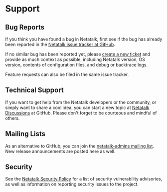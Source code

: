 # Support

## Bug Reports

If you think you have found a bug in Netatalk, first see if the bug has
already been reported in the [Netatalk issue tracker at
GitHub](https://github.com/Netatalk/netatalk/issues).

If no similar bug has been reported yet, please
[create a new ticket](https://github.com/Netatalk/netatalk/issues/new/choose)
and provide as much context as possible, including Netatalk version, OS
version, contents of configuration files, and debug or backtrace logs.

Feature requests can also be filed in the same issue tracker.

## Technical Support

If you want to get help from the Netatalk developers or the community,
or simply want to share a cool idea, you can start a new topic at
[Netatalk Discussions](https://github.com/Netatalk/netatalk/discussions)
at GitHub. Please don't forget to be courteous and mindful of others.

## Mailing Lists

As an alternative to GitHub, you can join the [netatalk-admins mailing
list](https://sourceforge.net/p/netatalk/mailman/netatalk-admins/). New
release announcements are posted here as well.

## Security

See the [Netatalk Security Policy](/security.html) for a list of security vulnerability advisories,
as well as information on reporting security issues to the project.

